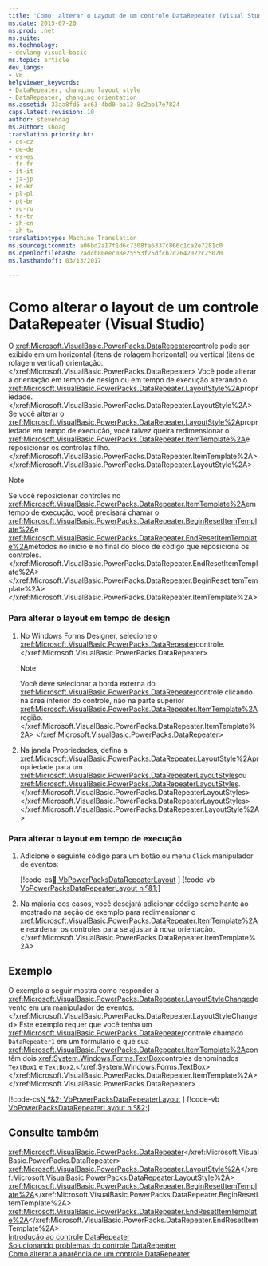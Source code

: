 ```yaml
---
title: 'Como: alterar o Layout de um controle DataRepeater (Visual Studio) | Documentos do Microsoft'
ms.date: 2015-07-20
ms.prod: .net
ms.suite: 
ms.technology:
- devlang-visual-basic
ms.topic: article
dev_langs:
- VB
helpviewer_keywords:
- DataRepeater, changing layout style
- DataRepeater, changing orientation
ms.assetid: 33aa8fd5-ac63-4bd0-ba13-8c2ab17e7824
caps.latest.revision: 10
author: stevehoag
ms.author: shoag
translation.priority.ht:
- cs-cz
- de-de
- es-es
- fr-fr
- it-it
- ja-jp
- ko-kr
- pl-pl
- pt-br
- ru-ru
- tr-tr
- zh-cn
- zh-tw
translationtype: Machine Translation
ms.sourcegitcommit: a06bd2a17f1d6c7308fa6337c866c1ca2e7281c0
ms.openlocfilehash: 2adcb80eec08e25553f25dfcb7d2642022c25020
ms.lasthandoff: 03/13/2017

---
```

# <a name="how-to-change-the-layout-of-a-datarepeater-control-visual-studio"></a>Como alterar o layout de um controle DataRepeater (Visual Studio)
O <xref:Microsoft.VisualBasic.PowerPacks.DataRepeater>controle pode ser exibido em um horizontal (itens de rolagem horizontal) ou vertical (itens de rolagem vertical) orientação.</xref:Microsoft.VisualBasic.PowerPacks.DataRepeater> Você pode alterar a orientação em tempo de design ou em tempo de execução alterando o <xref:Microsoft.VisualBasic.PowerPacks.DataRepeater.LayoutStyle%2A>propriedade.</xref:Microsoft.VisualBasic.PowerPacks.DataRepeater.LayoutStyle%2A> Se você alterar o <xref:Microsoft.VisualBasic.PowerPacks.DataRepeater.LayoutStyle%2A>propriedade em tempo de execução, você talvez queira redimensionar o <xref:Microsoft.VisualBasic.PowerPacks.DataRepeater.ItemTemplate%2A>e reposicionar os controles filho.</xref:Microsoft.VisualBasic.PowerPacks.DataRepeater.ItemTemplate%2A> </xref:Microsoft.VisualBasic.PowerPacks.DataRepeater.LayoutStyle%2A>  
  
> [!NOTE]
>  Se você reposicionar controles no <xref:Microsoft.VisualBasic.PowerPacks.DataRepeater.ItemTemplate%2A>em tempo de execução, você precisará chamar o <xref:Microsoft.VisualBasic.PowerPacks.DataRepeater.BeginResetItemTemplate%2A>e <xref:Microsoft.VisualBasic.PowerPacks.DataRepeater.EndResetItemTemplate%2A>métodos no início e no final do bloco de código que reposiciona os controles.</xref:Microsoft.VisualBasic.PowerPacks.DataRepeater.EndResetItemTemplate%2A> </xref:Microsoft.VisualBasic.PowerPacks.DataRepeater.BeginResetItemTemplate%2A> </xref:Microsoft.VisualBasic.PowerPacks.DataRepeater.ItemTemplate%2A>  
  
### <a name="to-change-the-layout-at-design-time"></a>Para alterar o layout em tempo de design  
  
1.  No Windows Forms Designer, selecione o <xref:Microsoft.VisualBasic.PowerPacks.DataRepeater>controle.</xref:Microsoft.VisualBasic.PowerPacks.DataRepeater>  
  
    > [!NOTE]
    >  Você deve selecionar a borda externa do <xref:Microsoft.VisualBasic.PowerPacks.DataRepeater>controle clicando na área inferior do controle, não na parte superior <xref:Microsoft.VisualBasic.PowerPacks.DataRepeater.ItemTemplate%2A>região.</xref:Microsoft.VisualBasic.PowerPacks.DataRepeater.ItemTemplate%2A> </xref:Microsoft.VisualBasic.PowerPacks.DataRepeater>  
  
2.  Na janela Propriedades, defina a <xref:Microsoft.VisualBasic.PowerPacks.DataRepeater.LayoutStyle%2A>propriedade para um <xref:Microsoft.VisualBasic.PowerPacks.DataRepeaterLayoutStyles>ou <xref:Microsoft.VisualBasic.PowerPacks.DataRepeaterLayoutStyles>.</xref:Microsoft.VisualBasic.PowerPacks.DataRepeaterLayoutStyles> </xref:Microsoft.VisualBasic.PowerPacks.DataRepeaterLayoutStyles> </xref:Microsoft.VisualBasic.PowerPacks.DataRepeater.LayoutStyle%2A>  
  
### <a name="to-change-the-layout-at-run-time"></a>Para alterar o layout em tempo de execução  
  
1.  Adicione o seguinte código para um botão ou menu `Click` manipulador de eventos:  
  
     [!code-cs[&#1; VbPowerPacksDataRepeaterLayout](../../../visual-basic/developing-apps/windows-forms/codesnippet/CSharp/how-to-change-the-layout-of-a-datarepeater-control-visual-studio_1.cs) ] 
     [!code-vb [VbPowerPacksDataRepeaterLayout n º&1;](../../../visual-basic/developing-apps/windows-forms/codesnippet/VisualBasic/how-to-change-the-layout-of-a-datarepeater-control-visual-studio_1.vb)]  
  
2.  Na maioria dos casos, você desejará adicionar código semelhante ao mostrado na seção de exemplo para redimensionar o <xref:Microsoft.VisualBasic.PowerPacks.DataRepeater.ItemTemplate%2A>e reordenar os controles para se ajustar à nova orientação.</xref:Microsoft.VisualBasic.PowerPacks.DataRepeater.ItemTemplate%2A>  
  
## <a name="example"></a>Exemplo  
 O exemplo a seguir mostra como responder a <xref:Microsoft.VisualBasic.PowerPacks.DataRepeater.LayoutStyleChanged>evento em um manipulador de eventos.</xref:Microsoft.VisualBasic.PowerPacks.DataRepeater.LayoutStyleChanged> Este exemplo requer que você tenha um <xref:Microsoft.VisualBasic.PowerPacks.DataRepeater>controle chamado `DataRepeater1` em um formulário e que sua <xref:Microsoft.VisualBasic.PowerPacks.DataRepeater.ItemTemplate%2A>contêm dois <xref:System.Windows.Forms.TextBox>controles denominados `TextBox1` e `TextBox2`.</xref:System.Windows.Forms.TextBox> </xref:Microsoft.VisualBasic.PowerPacks.DataRepeater.ItemTemplate%2A> </xref:Microsoft.VisualBasic.PowerPacks.DataRepeater>  
  
 [!code-cs[N º&2; VbPowerPacksDataRepeaterLayout](../../../visual-basic/developing-apps/windows-forms/codesnippet/CSharp/how-to-change-the-layout-of-a-datarepeater-control-visual-studio_2.cs) ] 
 [!code-vb [VbPowerPacksDataRepeaterLayout n º&2;](../../../visual-basic/developing-apps/windows-forms/codesnippet/VisualBasic/how-to-change-the-layout-of-a-datarepeater-control-visual-studio_2.vb)]  
  
## <a name="see-also"></a>Consulte também  
 <xref:Microsoft.VisualBasic.PowerPacks.DataRepeater></xref:Microsoft.VisualBasic.PowerPacks.DataRepeater>   
 <xref:Microsoft.VisualBasic.PowerPacks.DataRepeater.LayoutStyle%2A></xref:Microsoft.VisualBasic.PowerPacks.DataRepeater.LayoutStyle%2A>   
 <xref:Microsoft.VisualBasic.PowerPacks.DataRepeater.BeginResetItemTemplate%2A></xref:Microsoft.VisualBasic.PowerPacks.DataRepeater.BeginResetItemTemplate%2A>   
 <xref:Microsoft.VisualBasic.PowerPacks.DataRepeater.EndResetItemTemplate%2A></xref:Microsoft.VisualBasic.PowerPacks.DataRepeater.EndResetItemTemplate%2A>   
 [Introdução ao controle DataRepeater](../../../visual-basic/developing-apps/windows-forms/introduction-to-the-datarepeater-control-visual-studio.md)   
 [Solucionando problemas do controle DataRepeater](../../../visual-basic/developing-apps/windows-forms/troubleshooting-the-datarepeater-control-visual-studio.md)   
 [Como alterar a aparência de um controle DataRepeater](../../../visual-basic/developing-apps/windows-forms/how-to-change-the-appearance-of-a-datarepeater-control-visual-studio.md)
